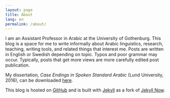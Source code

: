 ```yaml
---
layout: page
title: About
lang: en
permalink: /about/
---
```


I am an Assistant Professor in Arabic at the University of Gothenburg. This blog is a space for me to write informally about Arabic linguistics, research, teaching, writing tools, and related things that interest me. Posts are written in English or Swedish depending on topic. Typos and poor grammar may occur. Typically, posts that get more views are more carefully edited post publication.

My dissertation, *Case Endings in Spoken Standard Arabic* (Lund University, 2016), can be downloaded [here](https://lup.lub.lu.se/search/publication/530e5fe6-ec77-4e84-9a45-0935598e86a8).

This blog is hosted on [GitHub](www.github.com) and is built with [Jekyll](https://jekyllrb.com/) as a fork of [Jekyll Now](http://www.jekyllnow.com/).
